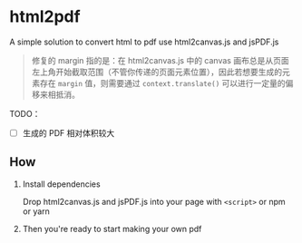 # html2pdf
A simple solution to convert html to pdf use html2canvas.js and jsPDF.js

> 修复的 margin 指的是：在 html2canvas.js 中的 canvas 画布总是从页面左上角开始截取范围（不管你传递的页面元素位置），因此若想要生成的元素存在 `margin` 值，则需要通过 `context.translate()` 可以进行一定量的偏移来相抵消。
   
TODO：
- [ ] 生成的 PDF 相对体积较大

## How

1. Install dependencies
  
   Drop html2canvas.js and jsPDF.js into your page with `<script>` or npm or yarn
  
2. Then you're ready to start making your own pdf
